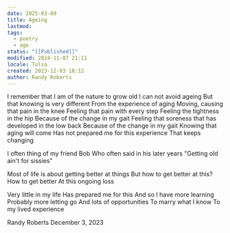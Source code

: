 ```yaml
---
date: 2025-03-09
title: Ageing
lastmod: 
tags:
  - poetry
  - age
status: "[[Published]]"
modified: 2024-11-07 21:11
locale: Tulsa
created: 2023-12-03 18:12
author: Randy Roberts
---
```

I remember that I am of the nature to grow old
I can not avoid ageing
But that knowing is very different
From the experience of aging
Moving, causing that pain in the knee
Feeling that pain with every step
Feeling the tightness in the hip
Because of the change in my gait
Feeling that soreness that has developed in the low back
Because of the change in my gait
Knowing that aging will come 
Has not prepared me for this experience 
That keeps changing 

I often thing of my friend Bob
Who often said in his later years
"Getting old ain't for sissies"

Most of life is about getting better at things
But how to get better at this?
How to get better
At this ongoing loss

Very little in my life 
Has prepared me for this
And so I have more learning 
Probably more letting go
And lots of opportunities 
To marry what I know
To my lived experience 


Randy Roberts December 3, 2023

